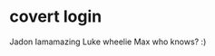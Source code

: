 # covert login
Jadon             Iamamazing
Luke              wheelie
Max               who knows? :)
